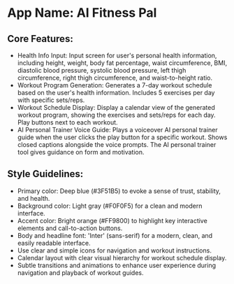 # **App Name**: AI Fitness Pal

## Core Features:

- Health Info Input: Input screen for user's personal health information, including height, weight, body fat percentage, waist circumference, BMI, diastolic blood pressure, systolic blood pressure, left thigh circumference, right thigh circumference, and waist-to-height ratio.
- Workout Program Generation: Generates a 7-day workout schedule based on the user's health information. Includes 5 exercises per day with specific sets/reps.
- Workout Schedule Display: Display a calendar view of the generated workout program, showing the exercises and sets/reps for each day. Play buttons next to each workout.
- AI Personal Trainer Voice Guide: Plays a voiceover AI personal trainer guide when the user clicks the play button for a specific workout. Shows closed captions alongside the voice prompts. The AI personal trainer tool gives guidance on form and motivation.

## Style Guidelines:

- Primary color: Deep blue (#3F51B5) to evoke a sense of trust, stability, and health.
- Background color: Light gray (#F0F0F5) for a clean and modern interface.
- Accent color: Bright orange (#FF9800) to highlight key interactive elements and call-to-action buttons.
- Body and headline font: 'Inter' (sans-serif) for a modern, clean, and easily readable interface.
- Use clear and simple icons for navigation and workout instructions.
- Calendar layout with clear visual hierarchy for workout schedule display.
- Subtle transitions and animations to enhance user experience during navigation and playback of workout guides.